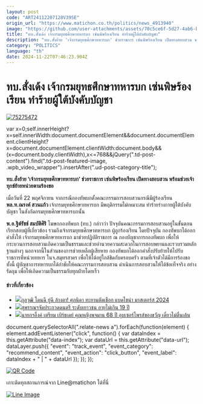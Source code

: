 ```yaml
---
layout: post
code: "ART24112207128V39SE"
origin_url: "https://www.matichon.co.th/politics/news_4913940"
image: "https://github.com/user-attachments/assets/70c5ce6f-5d27-4ab6-b962-d21532f4e479"
title: "ทบ.สั่งเด้ง เจ้ากรมยุทธศึกษาทหารบก เซ่นพิษร้องเรียน ทำร้ายผู้ใต้บังคับบัญชา"
description: "ทบ.สั่งย้าย 'เจ้ากรมยุทธศึกษาทหารบก' ช่วยราชการ เซ่นพิษร้องเรียน เปิดทางสอบสวน พร้อมช่วยเจ้าทุกข์ย้ายหน่วยตามร้องขอ"
category: "POLITICS"
language: "th"
date: 2024-11-22T07:46:23.904Z
---
```


# ทบ.สั่งเด้ง เจ้ากรมยุทธศึกษาทหารบก เซ่นพิษร้องเรียน ทำร้ายผู้ใต้บังคับบัญชา

[![](https://www.matichon.co.th/wp-content/uploads/2024/11/75275472.jpg "75275472")](https://www.matichon.co.th/wp-content/uploads/2024/11/75275472.jpg)

var x=0;self.innerHeight?x=self.innerWidth:document.documentElement&&document.documentElement.clientHeight?x=document.documentElement.clientWidth:document.body&&(x=document.body.clientWidth),x<=768&&jQuery(".td-post-content").find(".td-post-featured-image, .wpb\_video\_wrapper").insertAfter(".ud-post-category-title");

**ทบ.สั่งย้าย ‘เจ้ากรมยุทธศึกษาทหารบก’ ช่วยราชการ เซ่นพิษร้องเรียน เปิดทางสอบสวน พร้อมช่วยเจ้าทุกข์ย้ายหน่วยตามร้องขอ**

เมื่อวันที่ 22 พฤศจิกายน จากกรณีกองทัพบกตั้งคณะกรรมการสอบสวนกรณีมีผู้ร้องเรียน **พล.ท.ณรงค์ สวนแก้ว** เจ้ากรมยุทธศึกษาทหารบก มีพฤติกรรมไม่เหมาะสม ทำร้ายร่างกายผู้ใต้บังคับบัญชา ในสังกัดกรมยุทธศึกษาทหารบกนั้น

**พ.อ.ฐิต์รัชช์ สมบัติศิริ** โฆษกกองทัพบก (ทบ.) กล่าวว่า ปัจจุบันคณะกรรมการสอบสวนอยู่ในขั้นตอนเรียกสอบผู้ที่เกี่ยวข้อง รวมถึงเจ้ากรมยุทธศึกษาทหารบก ผู้ถูกร้องเรียน โดยปัจจุบัน กองทัพบกได้ออกคำสั่งให้ เจ้ากรมยุทธศึกษาทหารบก มาช่วยปฏิบัติราชการ ณ กองบัญชาการกองทัพบก เพื่อให้กระบวนการสอบสวนเกิดความเป็นธรรมและช่วยอำนวยความสะดวกในการสอบพยานและรวบรวมหลักฐานต่างๆ นอกจากนี้ในส่วนของการช่วยเหลือผู้เสียหาย กองทัพบกได้ออกคำสั่งปรับย้ายให้ไปรับราชการที่หน่วยทหาร ในจ.สมุทรสาคร เพื่อให้ได้อยู่ใกล้ชิดกับครอบครัว ตามที่เจ้าตัวได้มีการร้องขอ ทั้งนี้ ผู้บัญชาการทหารบกได้กำชับให้คณะกรรมการสอบสวน ดำเนินการสอบสวนให้ได้ข้อเท็จจริง อย่างรัดกุม เพื่อให้เกิดความเป็นธรรมกับทุกฝ่ายโดยเร็ว

#### ข่าวที่เกี่ยวข้อง

*   [![](https://www.matichon.co.th/wp-content/uploads/2024/11/78963.jpg)กุลวุฒิ โดนฉี ยู่ฉี ล้างตา! ศุภนิดา ทะยานตัดเชือก แบดไชน่า มาสเตอร์ส 2024](https://www.matichon.co.th/sport/news_4913974)
*   [![](https://www.matichon.co.th/wp-content/uploads/2024/11/11-11.png)สุพรรณฯจัดประกวดดนตรี ระดับเยาวชน อายุไม่เกิน 19 ปี](https://www.matichon.co.th/publicize/news_4913952)
*   [![](https://www.matichon.co.th/wp-content/uploads/2024/11/85-4.jpg)นายกฯอิ๊งค์ เตรียม เบิร์ธเดย์ คุณหญิงพจมาน 68 ปี อุบเซอร์ไพรส์ของขวัญ เดี๋ยวไม่ตื่นเต้น](https://www.matichon.co.th/politics/news_4913826)

document.querySelectorAll(".relate-news a").forEach(function(element) { element.addEventListener("click", function() { var dataIndex = this.getAttribute("data-index"); var dataUrl = this.getAttribute("data-url"); dataLayer.push({ "event": "track\_event", "event\_category": "recommend\_content", "event\_action": "click\_button", "event\_label": dataIndex + " | " + dataUrl }); }); });

[![QR Code](https://www.matichon.co.th/wp-content/uploads/2023/07/wob1371z.jpg)](https://lin.ee/ht0nDxX)

เกาะติดทุกสถานการณ์จาก Line@matichon ได้ที่นี่

[![Line Image](https://www.matichon.co.th/wp-content/uploads/2023/07/th.png)](https://lin.ee/ht0nDxX)